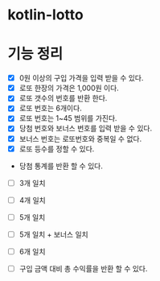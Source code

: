 # kotlin-lotto

# 기능 정리
- [x] 0원 이상의 구입 가격을 입력 받을 수 있다.
- [x] 로또 한장의 가격은 1,000원 이다.
- [x] 로또 갯수의 번호를 반환 한다.
- [x] 로또 번호는 6개이다.
- [x] 로또 번호는 1~45 범위를 가진다.
- [x] 당첨 번호와 보너스 번호를 입력 받을 수 있다.
- [x] 보너스 번호는 로또번호와 중복일 수 없다.
- [x] 로또 등수를 정할 수 있다.
- 당첨 통계를 반환 할 수 있다.
- [ ] 3개 일치
- [ ] 4개 일치
- [ ] 5개 일치
- [ ] 5개 일치 + 보너스 일치
- [ ] 6개 일치
- [ ] 구입 금액 대비 총 수익률을 반환 할 수 있다.
 
